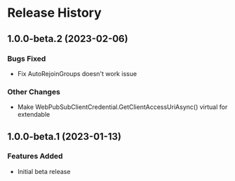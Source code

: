 # Release History

## 1.0.0-beta.2 (2023-02-06)
### Bugs Fixed
- Fix AutoRejoinGroups doesn't work issue

### Other Changes
- Make WebPubSubClientCredential.GetClientAccessUriAsync() virtual for extendable

## 1.0.0-beta.1 (2023-01-13)
### Features Added
- Initial beta release
